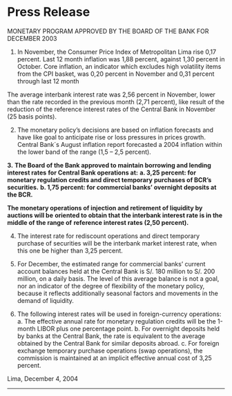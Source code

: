 #                  Press Release

 MONETARY PROGRAM APPROVED BY THE BOARD OF THE BANK FOR DECEMBER 2003

1. In November, the Consumer Price Index of Metropolitan Lima rise 0,17 percent. Last 12
month inflation was 1,88 percent, against 1,30 percent in October. Core inflation, an
indicator which excludes high volatility items from the CPI basket, was 0,20 percent in
November and 0,31 percent through last 12 month

The average interbank interest rate was 2,56 percent in November, lower than the rate
recorded in the previous month (2,71 percent), like result of the reduction of the reference
interest rates of the Central Bank in November (25 basis points).

2. The monetary policy’s decisions are based on inflation forecasts and have like goal to
anticipate rise or loss pressures in prices growth. Central Bank´s August inflation report
forecasted a 2004 inflation within the lower band of the range (1,5 – 2,5 percent).

**3.** **The Board of the Bank approved to maintain borrowing and lending interest rates**
**for Central Bank operations at:**
**a. 3,25 percent: for monetary regulation credits and direct temporary**
**purchases of BCR’s securities.**
**b. 1,75 percent: for commercial banks’ overnight deposits at the BCR.**

**The monetary operations of injection and retirement of liquidity by auctions will be**
**oriented to obtain that the interbank interest rate is in the middle of the range of**
**reference interest rates (2,50 percent).**

4. The interest rate for rediscount operations and direct temporary purchase of securities will
be the interbank market interest rate, when this one be higher than 3,25 percent.

5. For December, the estimated range for commercial banks’ current account balances held
at the Central Bank is S/. 180 million to S/. 200 million, on a daily basis. The level of this
average balance is not a goal, nor an indicator of the degree of flexibility of the monetary
policy, because it reflects additionally seasonal factors and movements in the demand of
liquidity.

6. The following interest rates will be used in foreign-currency operations:
a. The effective annual rate for monetary regulation credits will be the 1-month
LIBOR plus one percentage point.
b. For overnight deposits held by banks at the Central Bank, the rate is equivalent
to the average obtained by the Central Bank for similar deposits abroad.
c. For foreign exchange temporary purchase operations (swap operations), the
commission is maintained at an implicit effective annual cost of 3,25 percent.

Lima, December 4, 2004


-----

